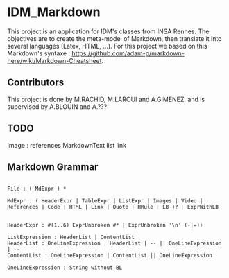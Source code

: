 # IDM_Markdown

This project is an application for IDM's classes from INSA Rennes. The objectives are to create the meta-model of Markdown, then translate it into several languages (Latex, HTML, ...). For this project we based on this Markdown's syntaxe : https://github.com/adam-p/markdown-here/wiki/Markdown-Cheatsheet.

## Contributors

This project is done by M.RACHID, M.LAROUI and A.GIMENEZ, and is supervised by A.BLOUIN and A.???


## TODO

Image : references
MarkdownText
list
link

## Markdown Grammar

```

File : ( MdExpr ) *

MdExpr : ( HeaderExpr | TableExpr | ListExpr | Images | Video | References | Code | HTML | Link | Quote | HRule | LB )? | ExprWithLB


HeaderExpr : #(1..6) ExprUnbroken #* | ExprUnbroken '\n' (-|=)+

ListExpression : HeaderList | ContentList 
HeaderList : OneLineExpression | HeaderList | -- || OneLineExpression | --
ContentList : OneLineExpression | ContentList || OneLineExpression

OneLineExpression : String without BL


```